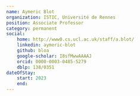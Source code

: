 ```yaml
---
name: Aymeric Blot
organization: ISTIC, Université de Rennes
position: Associate Professor
category: permanent
social:
    home: http://www0.cs.ucl.ac.uk/staff/a.blot/
    linkedin: aymeric-blot
    github: bloa
    google-scholar: I8sfMwwAAAAJ
    orcid: 0000-0003-0485-5279
    dblp: 138/0351
dateOfStay: 
    start: 2023
    end: 
---
```

